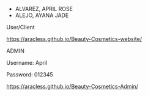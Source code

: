 - ALVAREZ, APRIL ROSE
- ALEJO, AYANA JADE

User/Client

 https://aracless.github.io/Beauty-Cosmetics-website/





ADMIN 

Username: April

Password: 012345

https://aracless.github.io/Beauty-Cosmetics-Admin/
